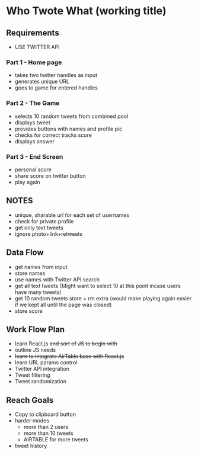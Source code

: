 # Who Twote What (working title)

## Requirements
- USE TWITTER API
### Part 1 - Home page
- takes two twitter handles as input
- generates unique URL
- goes to game for entered handles
### Part 2 - The Game
- selects 10 random tweets from combined pool
- displays tweet
- provides buttons with names and profile pic
- checks for correct tracks score
- displays answer
### Part 3 - End Screen
- personal score
- share score on twitter button
- play again


## NOTES
- unique, sharable url for each set of usernames
- check for private profile
- get only text tweets
- ignore photo+link+retweets



## Data Flow
- get names from input
- store names
- use names with Twitter API search
- get all text tweets (Might want to select 10 at this point incase users have many tweets)
- get 10 random tweets store + rm extra (would make playing again easier if we kept all until the page was closed)
- store score



## Work Flow Plan
- learn React.js <del>and sort of JS to begin with</del>
- outline JS needs
- <del>learn to integrate AirTable base with React.js</del>
- learn URL params control
- Twitter API integration
- Tweet filtering
- Tweet randomization


## Reach Goals
- Copy to clipboard button
- harder modes
  - more than 2 users
  - more than 10 tweets
  - AIRTABLE for more tweets
- tweet history